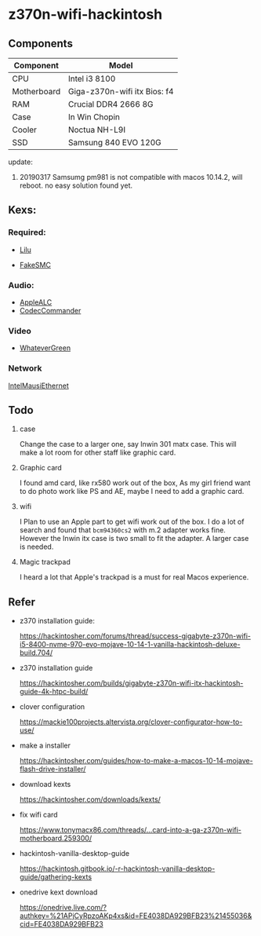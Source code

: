 # z370n-wifi-hackintosh

## Components
| Component   | Model                         |
| ----------- | ----------------------------- |
| CPU         | Intel i3 8100                 |
| Motherboard | Giga-z370n-wifi itx  Bios: f4 |
| RAM         | Crucial DDR4 2666 8G          |
| Case        | In Win Chopin                 |
| Cooler      | Noctua NH-L9I                 |
| SSD         | Samsung 840 EVO 120G          |

update: 

1. 20190317  Samsumg pm981 is not compatible with macos 10.14.2, will reboot. no easy solution found yet.




## Kexs:

### Required:
- [Lilu](https://github.com/acidanthera/Lilu/releases)

- [FakeSMC](https://bitbucket.org/RehabMan/os-x-fakesmc-kozlek/downloads)

### Audio:

- [AppleALC](https://github.com/acidanthera/AppleALC/releases/)
- [CodecCommander](https://bitbucket.org/RehabMan/os-x-eapd-codec-commander/downloads/)


### Video
- [WhateverGreen](https://github.com/acidanthera/WhateverGreen/releases)

### Network

[IntelMausiEthernet](https://bitbucket.org/RehabMan/os-x-intel-network/downloads)


## Todo 

1. case 
  
    Change the case to a larger one, say Inwin 301 matx case. This will make a lot room for other staff like graphic card.

2. Graphic card

    I found amd card, like rx580 work out of the box, As my girl friend want to do photo work like PS and AE, maybe I need to add a graphic card.

3. wifi
  
    I Plan to use an Apple part to get wifi work out of the box. I do a lot of search and found that `bcm94360cs2` with m.2 adapter works fine. However the Inwin itx case is two small to fit the adapter. A larger case is needed. 

4. Magic trackpad

    I heard a lot that Apple's trackpad is a must for real Macos experience.
   


## Refer

- z370 installation guide:

  https://hackintosher.com/forums/thread/success-gigabyte-z370n-wifi-i5-8400-nvme-970-evo-mojave-10-14-1-vanilla-hackintosh-deluxe-build.704/

- z370 installation guide

    https://hackintosher.com/builds/gigabyte-z370n-wifi-itx-hackintosh-guide-4k-htpc-build/

- clover configuration

    https://mackie100projects.altervista.org/clover-configurator-how-to-use/

- make a installer
    
    https://hackintosher.com/guides/how-to-make-a-macos-10-14-mojave-flash-drive-installer/

- download kexts

    https://hackintosher.com/downloads/kexts/

- fix wifi card
  
  https://www.tonymacx86.com/threads/...card-into-a-ga-z370n-wifi-motherboard.259300/
- hackintosh-vanilla-desktop-guide

    https://hackintosh.gitbook.io/-r-hackintosh-vanilla-desktop-guide/gathering-kexts

- onedrive kext download

    https://onedrive.live.com/?authkey=%21APjCyRpzoAKp4xs&id=FE4038DA929BFB23%21455036&cid=FE4038DA929BFB23


